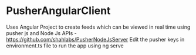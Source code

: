 # PusherAngularClient

Uses Angular Project to create feeds which can be viewed in real time using pusher js and Node Js APIs - https://github.com/shahlabs/PusherNodeJsServer 
Edit the pusher keys in environment.ts file to run the app using ng serve
